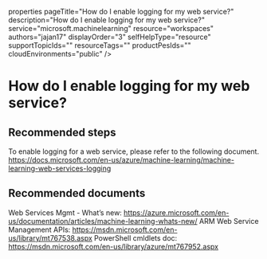 properties 
    pageTitle="How do I enable logging for my web service?"
    description="How do I enable logging for my web service?"
    service="microsoft.machinelearning"
    resource="workspaces"
    authors="jajan17"
    displayOrder="3"
    selfHelpType="resource"
    supportTopicIds=""
    resourceTags=""
    productPesIds=""
    cloudEnvironments="public"
 />

# How do I enable logging for my web service?

## **Recommended steps**
To enable logging for a web service, please refer to the following document.
https://docs.microsoft.com/en-us/azure/machine-learning/machine-learning-web-services-logging
 
## **Recommended documents**
Web Services Mgmt - What’s new: https://azure.microsoft.com/en-us/documentation/articles/machine-learning-whats-new/
ARM Web Service Management APIs: https://msdn.microsoft.com/en-us/library/mt767538.aspx
PowerShell cmldlets doc: https://msdn.microsoft.com/en-us/library/azure/mt767952.aspx
